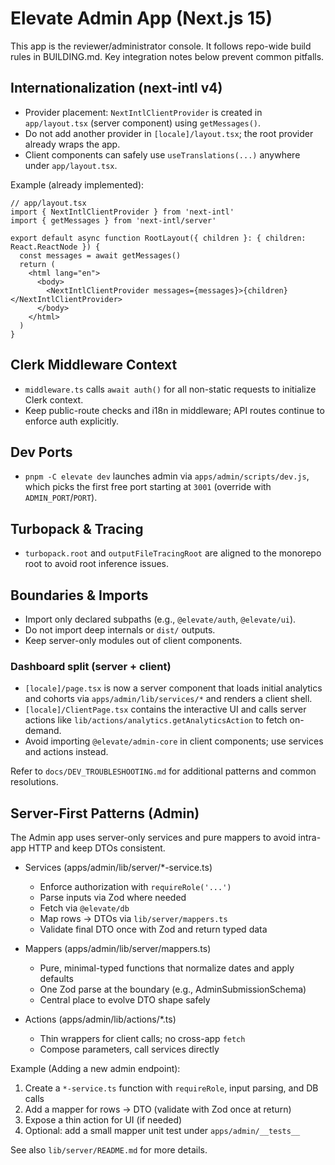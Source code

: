 # Elevate Admin App (Next.js 15)

This app is the reviewer/administrator console. It follows repo-wide build rules in BUILDING.md. Key integration notes below prevent common pitfalls.

## Internationalization (next-intl v4)
- Provider placement: `NextIntlClientProvider` is created in `app/layout.tsx` (server component) using `getMessages()`.
- Do not add another provider in `[locale]/layout.tsx`; the root provider already wraps the app.
- Client components can safely use `useTranslations(...)` anywhere under `app/layout.tsx`.

Example (already implemented):

```tsx
// app/layout.tsx
import { NextIntlClientProvider } from 'next-intl'
import { getMessages } from 'next-intl/server'

export default async function RootLayout({ children }: { children: React.ReactNode }) {
  const messages = await getMessages()
  return (
    <html lang="en">
      <body>
        <NextIntlClientProvider messages={messages}>{children}</NextIntlClientProvider>
      </body>
    </html>
  )
}
```

## Clerk Middleware Context
- `middleware.ts` calls `await auth()` for all non-static requests to initialize Clerk context.
- Keep public-route checks and i18n in middleware; API routes continue to enforce auth explicitly.

## Dev Ports
- `pnpm -C elevate dev` launches admin via `apps/admin/scripts/dev.js`, which picks the first free port starting at `3001` (override with `ADMIN_PORT`/`PORT`).

## Turbopack & Tracing
- `turbopack.root` and `outputFileTracingRoot` are aligned to the monorepo root to avoid root inference issues.

## Boundaries & Imports
- Import only declared subpaths (e.g., `@elevate/auth`, `@elevate/ui`).
- Do not import deep internals or `dist/` outputs.
- Keep server-only modules out of client components.

### Dashboard split (server + client)
- `[locale]/page.tsx` is now a server component that loads initial analytics and cohorts via `apps/admin/lib/services/*` and renders a client shell.
- `[locale]/ClientPage.tsx` contains the interactive UI and calls server actions like `lib/actions/analytics.getAnalyticsAction` to fetch on-demand.
- Avoid importing `@elevate/admin-core` in client components; use services and actions instead.

Refer to `docs/DEV_TROUBLESHOOTING.md` for additional patterns and common resolutions.

## Server-First Patterns (Admin)

The Admin app uses server-only services and pure mappers to avoid intra-app HTTP and keep DTOs consistent.

- Services (apps/admin/lib/server/*-service.ts)
  - Enforce authorization with `requireRole('...')`
  - Parse inputs via Zod where needed
  - Fetch via `@elevate/db`
  - Map rows → DTOs via `lib/server/mappers.ts`
  - Validate final DTO once with Zod and return typed data

- Mappers (apps/admin/lib/server/mappers.ts)
  - Pure, minimal-typed functions that normalize dates and apply defaults
  - One Zod parse at the boundary (e.g., AdminSubmissionSchema)
  - Central place to evolve DTO shape safely

- Actions (apps/admin/lib/actions/*.ts)
  - Thin wrappers for client calls; no cross-app `fetch`
  - Compose parameters, call services directly

Example (Adding a new admin endpoint):
1. Create a `*-service.ts` function with `requireRole`, input parsing, and DB calls
2. Add a mapper for rows → DTO (validate with Zod once at return)
3. Expose a thin action for UI (if needed)
4. Optional: add a small mapper unit test under `apps/admin/__tests__`

See also `lib/server/README.md` for more details.
